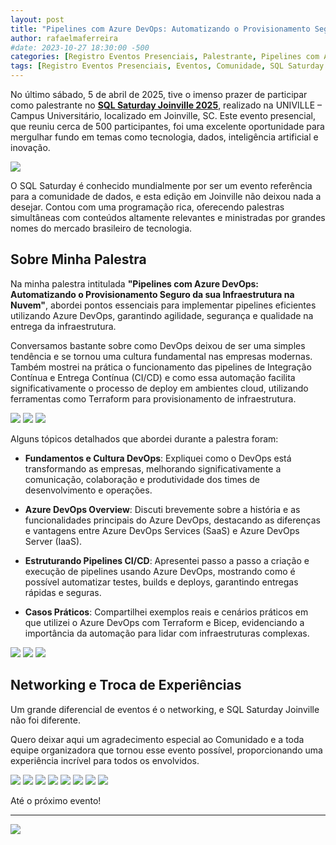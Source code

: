 ```yaml
---
layout: post
title: "Pipelines com Azure DevOps: Automatizando o Provisionamento Seguro da sua infraestrutura na nuvem - SQL Saturday 2025 by Comunidado"
author: rafaelmaferreira
#date: 2023-10-27 18:30:00 -500
categories: [Registro Eventos Presenciais, Palestrante, Pipelines com Azure DevOps Automatizando o Provisionamento Seguro da sua infraestrutura na nuvem - SQL Saturday 2025 by Comunidado]
tags: [Registro Eventos Presenciais, Eventos, Comunidade, SQL Saturday 2025 by Comunidado]
---
```


No último sábado, 5 de abril de 2025, tive o imenso prazer de participar como palestrante no [**SQL Saturday Joinville 2025**](https://sqlsaturday.com/2025-04-05-sqlsaturday1104/), realizado na UNIVILLE – Campus Universitário, localizado em Joinville, SC. Este evento presencial, que reuniu cerca de 500 participantes, foi uma excelente oportunidade para mergulhar fundo em temas como tecnologia, dados, inteligência artificial e inovação.

![](https://stoblobcertificados011.blob.core.windows.net/imagens-blog/posts/sqlsaturday/01.jpg)

O SQL Saturday é conhecido mundialmente por ser um evento referência para a comunidade de dados, e esta edição em Joinville não deixou nada a desejar. Contou com uma programação rica, oferecendo palestras simultâneas com conteúdos altamente relevantes e ministradas por grandes nomes do mercado brasileiro de tecnologia.

## Sobre Minha Palestra

Na minha palestra intitulada **"Pipelines com Azure DevOps: Automatizando o Provisionamento Seguro da sua Infraestrutura na Nuvem"**, abordei pontos essenciais para implementar pipelines eficientes utilizando Azure DevOps, garantindo agilidade, segurança e qualidade na entrega da infraestrutura.

Conversamos bastante sobre como DevOps deixou de ser uma simples tendência e se tornou uma cultura fundamental nas empresas modernas. Também mostrei na prática o funcionamento das pipelines de Integração Contínua e Entrega Contínua (CI/CD) e como essa automação facilita significativamente o processo de deploy em ambientes cloud, utilizando ferramentas como Terraform para provisionamento de infraestrutura.

![](https://stoblobcertificados011.blob.core.windows.net/imagens-blog/posts/sqlsaturday/2.heic)
![](https://stoblobcertificados011.blob.core.windows.net/imagens-blog/posts/sqlsaturday/3.heic)
![](https://stoblobcertificados011.blob.core.windows.net/imagens-blog/posts/sqlsaturday/4.heic)

Alguns tópicos detalhados que abordei durante a palestra foram:

- **Fundamentos e Cultura DevOps**: Expliquei como o DevOps está transformando as empresas, melhorando significativamente a comunicação, colaboração e produtividade dos times de desenvolvimento e operações.

- **Azure DevOps Overview**: Discuti brevemente sobre a história e as funcionalidades principais do Azure DevOps, destacando as diferenças e vantagens entre Azure DevOps Services (SaaS) e Azure DevOps Server (IaaS).

- **Estruturando Pipelines CI/CD**: Apresentei passo a passo a criação e execução de pipelines usando Azure DevOps, mostrando como é possível automatizar testes, builds e deploys, garantindo entregas rápidas e seguras.

- **Casos Práticos**: Compartilhei exemplos reais e cenários práticos em que utilizei o Azure DevOps com Terraform e Bicep, evidenciando a importância da automação para lidar com infraestruturas complexas.

![](https://stoblobcertificados011.blob.core.windows.net/imagens-blog/posts/sqlsaturday/5.heic)
![](https://stoblobcertificados011.blob.core.windows.net/imagens-blog/posts/sqlsaturday/6.heic)
![](https://stoblobcertificados011.blob.core.windows.net/imagens-blog/posts/sqlsaturday/7.jpg)

## Networking e Troca de Experiências

Um grande diferencial de eventos é o networking, e SQL Saturday Joinville não foi diferente.

Quero deixar aqui um agradecimento especial ao Comunidado e a toda equipe organizadora que tornou esse evento possível, proporcionando uma experiência incrível para todos os envolvidos.

![](https://stoblobcertificados011.blob.core.windows.net/imagens-blog/posts/sqlsaturday/8.jpg)
![](https://stoblobcertificados011.blob.core.windows.net/imagens-blog/posts/sqlsaturday/9.jpg)
![](https://stoblobcertificados011.blob.core.windows.net/imagens-blog/posts/sqlsaturday/10.heic)
![](https://stoblobcertificados011.blob.core.windows.net/imagens-blog/posts/sqlsaturday/11.jpg)
![](https://stoblobcertificados011.blob.core.windows.net/imagens-blog/posts/sqlsaturday/12.heic)
![](https://stoblobcertificados011.blob.core.windows.net/imagens-blog/posts/sqlsaturday/13.heic)
![](https://stoblobcertificados011.blob.core.windows.net/imagens-blog/posts/sqlsaturday/14.jpg)
![](https://stoblobcertificados011.blob.core.windows.net/imagens-blog/posts/sqlsaturday/15.jpg)

Até o próximo evento!

---
![](https://stoblobcertificados011.blob.core.windows.net/imagens-blog/posts/Logo2.png)
